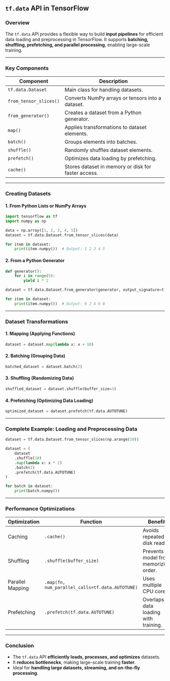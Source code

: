 ## **`tf.data` API in TensorFlow**  

### **Overview**  
The `tf.data` API provides a flexible way to build **input pipelines** for efficient data loading and preprocessing in TensorFlow. It supports **batching, shuffling, prefetching, and parallel processing**, enabling large-scale training.

---

### **Key Components**  

| **Component**      | **Description** |
|------------------|-----------------------------|
| `tf.data.Dataset` | Main class for handling datasets. |
| `from_tensor_slices()` | Converts NumPy arrays or tensors into a dataset. |
| `from_generator()` | Creates a dataset from a Python generator. |
| `map()` | Applies transformations to dataset elements. |
| `batch()` | Groups elements into batches. |
| `shuffle()` | Randomly shuffles dataset elements. |
| `prefetch()` | Optimizes data loading by prefetching. |
| `cache()` | Stores dataset in memory or disk for faster access. |

---

### **Creating Datasets**  

#### **1. From Python Lists or NumPy Arrays**
```python
import tensorflow as tf
import numpy as np

data = np.array([1, 2, 3, 4, 5])
dataset = tf.data.Dataset.from_tensor_slices(data)

for item in dataset:
    print(item.numpy())  # Output: 1 2 3 4 5
```

#### **2. From a Python Generator**
```python
def generator():
    for i in range(5):
        yield i * 2

dataset = tf.data.Dataset.from_generator(generator, output_signature=tf.TensorSpec(shape=(), dtype=tf.int32))

for item in dataset:
    print(item.numpy())  # Output: 0 2 4 6 8
```

---

### **Dataset Transformations**  

#### **1. Mapping (Applying Functions)**
```python
dataset = dataset.map(lambda x: x + 10)
```

#### **2. Batching (Grouping Data)**
```python
batched_dataset = dataset.batch(2)
```

#### **3. Shuffling (Randomizing Data)**
```python
shuffled_dataset = dataset.shuffle(buffer_size=3)
```

#### **4. Prefetching (Optimizing Data Loading)**
```python
optimized_dataset = dataset.prefetch(tf.data.AUTOTUNE)
```

---

### **Complete Example: Loading and Preprocessing Data**  
```python
dataset = tf.data.Dataset.from_tensor_slices(np.arange(10))

dataset = (
    dataset
    .shuffle(10)
    .map(lambda x: x * 2)
    .batch(2)
    .prefetch(tf.data.AUTOTUNE)
)

for batch in dataset:
    print(batch.numpy())
```

---

### **Performance Optimizations**  

| **Optimization** | **Function** | **Benefit** |
|-----------------|-------------|-------------|
| Caching | `.cache()` | Avoids repeated disk reads. |
| Shuffling | `.shuffle(buffer_size)` | Prevents model from memorizing order. |
| Parallel Mapping | `.map(fn, num_parallel_calls=tf.data.AUTOTUNE)` | Uses multiple CPU cores. |
| Prefetching | `.prefetch(tf.data.AUTOTUNE)` | Overlaps data loading with training. |

---

### **Conclusion**  
- The `tf.data` API **efficiently loads, processes, and optimizes** datasets.  
- It **reduces bottlenecks**, making large-scale training **faster**.  
- Ideal for **handling large datasets, streaming, and on-the-fly processing**.